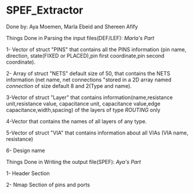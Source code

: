 # SPEF_Extractor

Done by: Aya Moemen, Marla Ebeid and Shereen Afify

Things Done in Parsing the input files(DEF/LEF): *Marla's Part*

1- Vector of struct "PINS" that contains all the PINS information (pin name, direction, state(FIXED or PLACED),pin first coordinate,pin second coordinate).

2- Array of struct "NETS" default size of 50, that contains the NETS information (net name, net connections "stored in a 2D array named *connection* of size default 8 and 2(Type and name).

3-Vector of struct "Layer" that contains information(name,resistance unit,resistance value, capacitance unit, capacitance value,edge capacitance,width,spacing) of the layers of type *ROUTING* only

4-Vector that contains the names of all layers of any type.

5-Vector of struct "VIA" that contains information about all VIAs (VIA name, resistance)

6- Design name

Things Done in Writing the output file(SPEF): *Aya's Part*

1- Header Section

2- Nmap Section of pins and ports 
